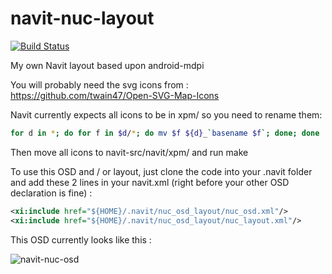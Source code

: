 navit-nuc-layout
================

[![Build Status](https://navit.ci.cloudbees.com/buildStatus/icon?job=navit-nuc-layout)](https://navit.ci.cloudbees.com/job/navit-nuc-layout/)

My own Navit layout based upon android-mdpi

You will probably need the svg icons from : https://github.com/twain47/Open-SVG-Map-Icons

Navit currently expects all icons to be in xpm/ so you need to rename them:
```bash
for d in *; do for f in $d/*; do mv $f ${d}_`basename $f`; done; done
```

Then move all icons to navit-src/navit/xpm/ and run make

To use this OSD and / or layout, just clone the code into your .navit folder and add these 2 lines in your navit.xml (right before your other OSD declaration is fine) :
```xml
<xi:include href="${HOME}/.navit/nuc_osd_layout/nuc_osd.xml"/>
<xi:include href="${HOME}/.navit/nuc_osd_layout/nuc_layout.xml"/>
```

This OSD currently looks like this :

![navit-nuc-osd](https://github.com/pgrandin/navit-nuc-layout/raw/master/screenshot.png)
